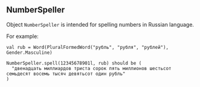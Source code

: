 ## NumberSpeller

Object `NumberSpeller` is intended for spelling numbers in Russian language.

For example:

```
val rub = Word(PluralFormedWord("рубль", "рубля", "рублей"), Gender.Masculine)

NumberSpeller.spell(12345678901l, rub) should be (
  "двенадцать миллиардов триста сорок пять миллионов шестьсот семьдесят восемь тысяч девятьсот один рубль"
)
```